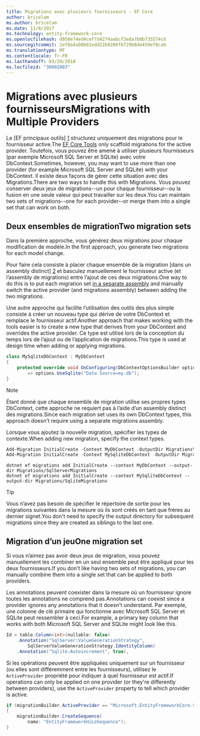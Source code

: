 ```yaml
---
title: Migrations avec plusieurs fournisseurs - EF Core
author: bricelam
ms.author: bricelam
ms.date: 11/8/2017
ms.technology: entity-framework-core
ms.openlocfilehash: d950e74ed4cef7d4274aabcf3eda7b0b735574c6
ms.sourcegitcommit: 2ef0a4a90b01edd22b9206f8729b8de459ef8cab
ms.translationtype: MT
ms.contentlocale: fr-FR
ms.lasthandoff: 03/20/2018
ms.locfileid: "30002803"
---
```

<a name="migrations-with-multiple-providers"></a><span data-ttu-id="76763-102">Migrations avec plusieurs fournisseurs</span><span class="sxs-lookup"><span data-stu-id="76763-102">Migrations with Multiple Providers</span></span>
==================================
<span data-ttu-id="76763-103">Le [EF principaux outils] [ 1] structurez uniquement des migrations pour le fournisseur active.</span><span class="sxs-lookup"><span data-stu-id="76763-103">The [EF Core Tools][1] only scaffold migrations for the active provider.</span></span> <span data-ttu-id="76763-104">Toutefois, vous pouvez être amené à utiliser plusieurs fournisseurs (par exemple Microsoft SQL Server et SQLite) avec votre DbContext.</span><span class="sxs-lookup"><span data-stu-id="76763-104">Sometimes, however, you may want to use more than one provider (for example Microsoft SQL Server and SQLite) with your DbContext.</span></span> <span data-ttu-id="76763-105">Il existe deux façons de gérer cette situation avec des Migrations.</span><span class="sxs-lookup"><span data-stu-id="76763-105">There are two ways to handle this with Migrations.</span></span> <span data-ttu-id="76763-106">Vous pouvez conserver deux jeux de migrations--un pour chaque fournisseur--ou la fusion en une seule valeur qui peut travailler sur les deux.</span><span class="sxs-lookup"><span data-stu-id="76763-106">You can maintain two sets of migrations--one for each provider--or merge them into a single set that can work on both.</span></span>

<a name="two-migration-sets"></a><span data-ttu-id="76763-107">Deux ensembles de migration</span><span class="sxs-lookup"><span data-stu-id="76763-107">Two migration sets</span></span>
------------------
<span data-ttu-id="76763-108">Dans la première approche, vous générez deux migrations pour chaque modification de modèle.</span><span class="sxs-lookup"><span data-stu-id="76763-108">In the first approach, you generate two migrations for each model change.</span></span>

<span data-ttu-id="76763-109">Pour faire cela consiste à placer chaque ensemble de la migration [dans un assembly distinct] [ 2] et basculez manuellement le fournisseur active (et l’assembly de migrations) entre l’ajout de ces deux migrations.</span><span class="sxs-lookup"><span data-stu-id="76763-109">One way to do this is to put each migration set [in a separate assembly][2] and manually switch the active provider (and migrations assembly) between adding the two migrations.</span></span>

<span data-ttu-id="76763-110">Une autre approche qui facilite l’utilisation des outils des plus simple consiste à créer un nouveau type qui dérive de votre DbContext et remplace le fournisseur actif.</span><span class="sxs-lookup"><span data-stu-id="76763-110">Another approach that makes working with the tools easier is to create a new type that derives from your DbContext and overrides the active provider.</span></span> <span data-ttu-id="76763-111">Ce type est utilisé lors de la conception du temps lors de l’ajout ou de l’application de migrations.</span><span class="sxs-lookup"><span data-stu-id="76763-111">This type is used at design time when adding or applying migrations.</span></span>

``` csharp
class MySqliteDbContext : MyDbContext
{
    protected override void OnConfiguring(DbContextOptionsBuilder options)
        => options.UseSqlite("Data Source=my.db");
}
```

> [!NOTE]
> <span data-ttu-id="76763-112">Étant donné que chaque ensemble de migration utilise ses propres types DbContext, cette approche ne requiert pas à l’aide d’un assembly distinct des migrations.</span><span class="sxs-lookup"><span data-stu-id="76763-112">Since each migration set uses its own DbContext types, this approach doesn't require using a separate migrations assembly.</span></span>

<span data-ttu-id="76763-113">Lorsque vous ajoutez la nouvelle migration, spécifier les types de contexte.</span><span class="sxs-lookup"><span data-stu-id="76763-113">When adding new migration, specify the context types.</span></span>

``` powershell
Add-Migration InitialCreate -Context MyDbContext -OutputDir Migrations\SqlServerMigrations
Add-Migration InitialCreate -Context MySqliteDbContext -OutputDir Migrations\SqliteMigrations
```
``` Console
dotnet ef migrations add InitialCreate --context MyDbContext --output-dir Migrations/SqlServerMigrations
dotnet ef migrations add InitialCreate --context MySqliteDbContext --output-dir Migrations/SqliteMigrations
```

> [!TIP]
> <span data-ttu-id="76763-114">Vous n’avez pas besoin de spécifier le répertoire de sortie pour les migrations suivantes dans la mesure où ils sont créés en tant que frères au dernier signet.</span><span class="sxs-lookup"><span data-stu-id="76763-114">You don't need to specify the output directory for subsequent migrations since they are created as siblings to the last one.</span></span>

<a name="one-migration-set"></a><span data-ttu-id="76763-115">Migration d’un jeu</span><span class="sxs-lookup"><span data-stu-id="76763-115">One migration set</span></span>
-----------------
<span data-ttu-id="76763-116">Si vous n’aimez pas avoir deux jeux de migration, vous pouvez manuellement les combiner en un seul ensemble peut être appliqué pour les deux fournisseurs.</span><span class="sxs-lookup"><span data-stu-id="76763-116">If you don't like having two sets of migrations, you can manually combine them into a single set that can be applied to both providers.</span></span>

<span data-ttu-id="76763-117">Les annotations peuvent coexister dans la mesure où un fournisseur ignore toutes les annotations ne comprend pas.</span><span class="sxs-lookup"><span data-stu-id="76763-117">Annotations can coexist since a provider ignores any annotations that it doesn't understand.</span></span> <span data-ttu-id="76763-118">Par exemple, une colonne de clé primaire qui fonctionne avec Microsoft SQL Server et SQLite peut ressembler à ceci.</span><span class="sxs-lookup"><span data-stu-id="76763-118">For example, a primary key column that works with both Microsoft SQL Server and SQLite might look like this.</span></span>

``` csharp
Id = table.Column<int>(nullable: false)
    .Annotation("SqlServer:ValueGenerationStrategy",
        SqlServerValueGenerationStrategy.IdentityColumn)
    .Annotation("Sqlite:Autoincrement", true),
```

<span data-ttu-id="76763-119">Si les opérations peuvent être appliquées uniquement sur un fournisseur (ou elles sont différemment entre les fournisseurs), utilisez le `ActiveProvider` propriété pour indiquer à quel fournisseur est actif.</span><span class="sxs-lookup"><span data-stu-id="76763-119">If operations can only be applied on one provider (or they're differently between providers), use the `ActiveProvider` property to tell which provider is active.</span></span>

``` csharp
if (migrationBuilder.ActiveProvider == "Microsoft.EntityFrameworkCore.SqlServer")
{
    migrationBuilder.CreateSequence(
        name: "EntityFrameworkHiLoSequence");
}
```


  [1]: ../../miscellaneous/cli/index.md
  [2]: projects.md
